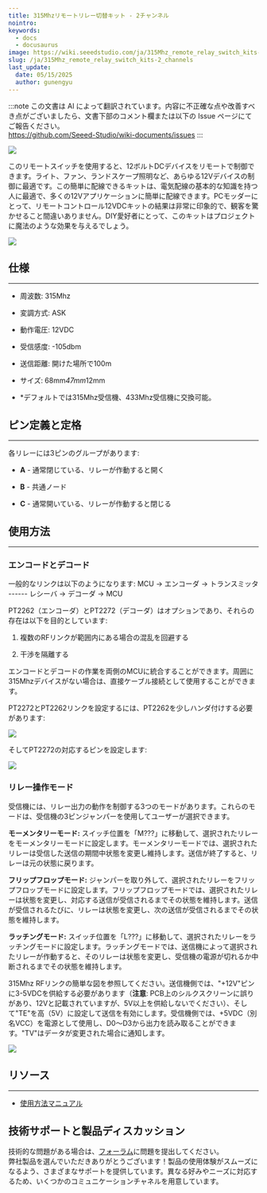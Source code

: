 ```yaml
---
title: 315Mhzリモートリレー切替キット - 2チャンネル
nointro:
keywords:
  - docs
  - docusaurus
image: https://wiki.seeedstudio.com/ja/315Mhz_remote_relay_switch_kits-2_channels/
slug: /ja/315Mhz_remote_relay_switch_kits-2_channels
last_update:
  date: 05/15/2025
  author: gunengyu
---
```

:::note
この文書は AI によって翻訳されています。内容に不正確な点や改善すべき点がございましたら、文書下部のコメント欄または以下の Issue ページにてご報告ください。  
https://github.com/Seeed-Studio/wiki-documents/issues
:::

![](http://bz.seeedstudio.com/depot/images/P2130781.jpg)

このリモートスイッチを使用すると、12ボルトDCデバイスをリモートで制御できます。ライト、ファン、ランドスケープ照明など、あらゆる12Vデバイスの制御に最適です。この簡単に配線できるキットは、電気配線の基本的な知識を持つ人に最適で、多くの12Vアプリケーションに簡単に配線できます。PCモッダーにとって、リモートコントロール12VDCキットの結果は非常に印象的で、観客を驚かせること間違いありません。DIY愛好者にとって、このキットはプロジェクトに魔法のような効果を与えるでしょう。

[![](https://files.seeedstudio.com/wiki/Seeed-WiKi/docs/images/300px-Get_One_Now_Banner-ragular.png)](https://www.seeedstudio.com/Skeleton-Box-p-1407.html)

##   仕様
---
*   周波数: 315Mhz

*   変調方式: ASK

*   動作電圧: 12VDC

*   受信感度: -105dbm

*   送信距離: 開けた場所で100m

*   サイズ: 68mm*47mm*12mm

*   *デフォルトでは315Mhz受信機、433Mhz受信機に交換可能。

##   ピン定義と定格
---
各リレーには3ピンのグループがあります:

*   **A** - 通常閉じている、リレーが作動すると開く

*   **B** - 共通ノード

*   **C** - 通常開いている、リレーが作動すると閉じる

##   使用方法
---

###   エンコードとデコード

一般的なリンクは以下のようになります: MCU -&gt; エンコーダ -&gt; トランスミッタ ------ レシーバ -&gt; デコーダ -&gt; MCU

PT2262（エンコーダ）とPT2272（デコーダ）はオプションであり、それらの存在は以下を目的としています:

1) 複数のRFリンクが範囲内にある場合の混乱を回避する

2) 干渉を隔離する

エンコードとデコードの作業を両側のMCUに統合することができます。周囲に315Mhzデバイスがない場合は、直接ケーブル接続として使用することができます。

PT2272とPT2262リンクを設定するには、PT2262を少しハンダ付けする必要があります:

![](http://bz.seeedstudio.com/depot/images/product/RFReceiverDec.jpg)

そしてPT2272の対応するピンを設定します:

![](http://bz.seeedstudio.com/depot/images/product/RFTransmitEnc.jpg)

###  リレー操作モード

受信機には、リレー出力の動作を制御する3つのモードがあります。これらのモードは、受信機の3ピンジャンパーを使用してユーザーが選択できます。

**モーメンタリーモード:**
スイッチ位置を「M???」に移動して、選択されたリレーをモーメンタリーモードに設定します。モーメンタリーモードでは、選択されたリレーは受信した送信の期間中状態を変更し維持します。送信が終了すると、リレーは元の状態に戻ります。

**フリップフロップモード:**
ジャンパーを取り外して、選択されたリレーをフリップフロップモードに設定します。フリップフロップモードでは、選択されたリレーは状態を変更し、対応する送信が受信されるまでその状態を維持します。送信が受信されるたびに、リレーは状態を変更し、次の送信が受信されるまでその状態を維持します。

**ラッチングモード:**
スイッチ位置を「L???」に移動して、選択されたリレーをラッチングモードに設定します。ラッチングモードでは、送信機によって選択されたリレーが作動すると、そのリレーは状態を変更し、受信機の電源が切れるか中断されるまでその状態を維持します。

315Mhz RFリンクの簡単な図を参照してください。送信機側では、"+12V"ピンに3-5VDCを供給する必要があります（**注意**: PCB上のシルクスクリーンに誤りがあり、12Vと記載されていますが、5V以上を供給しないでください）、そして"TE"を高（5V）に設定して送信を有効にします。受信機側では、+5VDC（別名VCC）を電源として使用し、D0〜D3から出力を読み取ることができます。"TV"はデータが変更された場合に通知します。

![](http://bz.seeedstudio.com/depot/images/product/315MhzTransmitter.gif)


##   リソース
---
*   [使用方法マニュアル](https://www.seeedstudio.com/depot/datasheet/How%20to%20Use%20315MHz%20Remote%20Relay%20Kits.pdf)

## 技術サポートと製品ディスカッション
技術的な問題がある場合は、[フォーラム](http://forum.seeedstudio.com/)に問題を提出してください。  
弊社製品を選んでいただきありがとうございます！製品の使用体験がスムーズになるよう、さまざまなサポートを提供しています。異なる好みやニーズに対応するため、いくつかのコミュニケーションチャネルを用意しています。

<div class="button_tech_support_container">
<a href="https://forum.seeedstudio.com/" class="button_forum"></a> 
<a href="https://www.seeedstudio.com/contacts" class="button_email"></a>
</div>

<div class="button_tech_support_container">
<a href="https://discord.gg/eWkprNDMU7" class="button_discord"></a> 
<a href="https://github.com/Seeed-Studio/wiki-documents/discussions/69" class="button_discussion"></a>
</div>